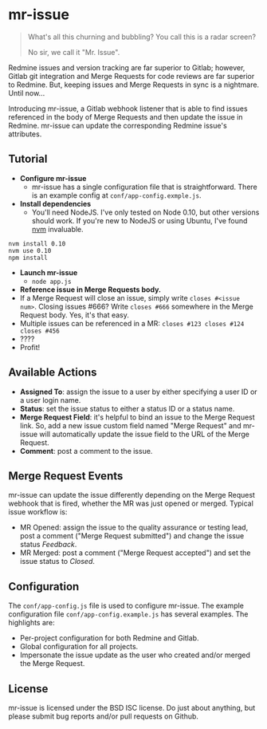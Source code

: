 # mr-issue

> What's all this churning and bubbling? You call this is a radar screen?
>
> No sir, we call it "Mr. Issue".


Redmine issues and version tracking are far superior to Gitlab; however, Gitlab
git integration and Merge Requests for code reviews are far superior to Redmine.
But, keeping issues and Merge Requests in sync is a nightmare. Until now...

Introducing mr-issue, a Gitlab webhook listener that is able to find issues
referenced in the body of Merge Requests and then update the issue in Redmine.
mr-issue can update the corresponding Redmine issue's attributes.

## Tutorial

 * **Configure mr-issue**
   * mr-issue has a single configuration file that is straightforward. There is
     an example config at `conf/app-config.exmple.js`.
 * **Install dependencies**
   * You'll need NodeJS. I've only tested on Node 0.10, but other versions
     should work. If you're new to NodeJS or using Ubuntu, I've found
     [nvm](https://github.com/creationix/nvm) invaluable.
```
nvm install 0.10
nvm use 0.10
npm install
```
 * **Launch mr-issue**
   * `node app.js`
 * **Reference issue in Merge Requests body.**
  * If a Merge Request will close an issue, simply write `closes #<issue num>`.
    Closing issues #666? Write `closes #666` somewhere in the Merge Request
    body. Yes, it's that easy.
  * Multiple issues can be referenced in a MR: `closes #123 closes #124 closes #456`
 * ????
 * Profit!

## Available Actions

 * **Assigned To**: assign the issue to a user by either specifying a user ID
   or a user login name.
 * **Status**: set the issue status to either a status ID or a status name.
 * **Merge Request Field**: it's helpful to bind an issue to the Merge
   Request link. So, add a new issue custom field named "Merge Request" and
   mr-issue will automatically update the issue field to the URL of the Merge
   Request.
 * **Comment**: post a comment to the issue.

## Merge Request Events

mr-issue can update the issue differently depending on the Merge Request
webhook that is fired, whether the MR was just opened or merged. Typical issue
workflow is:

 * MR Opened: assign the issue to the quality assurance or testing lead, post a
   comment ("Merge Request submitted") and change the issue status _Feedback_.
 * MR Merged: post a comment ("Merge Request accepted") and set the issue
   status to _Closed_.

## Configuration

The `conf/app-config.js` file is used to configure mr-issue. The example
configuration file `conf/app-config.example.js` has several examples. The
highlights are:

 * Per-project configuration for both Redmine and Gitlab.
 * Global configuration for all projects.
 * Impersonate the issue update as the user who created and/or merged the Merge
   Request.

## License

mr-issue is licensed under the BSD ISC license. Do just about anything, but
please submit bug reports and/or pull requests on Github.
